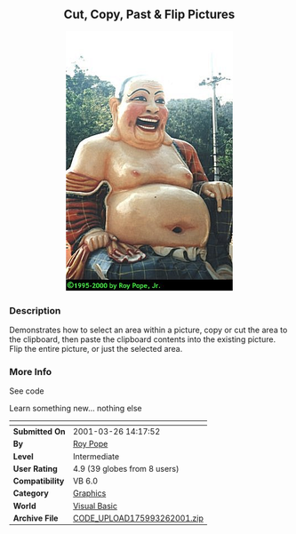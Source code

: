 ﻿<div align="center">

## Cut, Copy, Past & Flip Pictures

<img src="happybuddha.jpg">
</div>

### Description

Demonstrates how to select an area within a picture, copy or cut the area to the clipboard, then paste the clipboard contents into the existing picture. Flip the entire picture, or just the selected area.
 
### More Info
 
See code

Learn something new... nothing else


<span>             |<span>
---                |---
**Submitted On**   |2001-03-26 14:17:52
**By**             |[Roy Pope](https://github.com/Planet-Source-Code/PSCIndex/blob/master/ByAuthor/roy-pope.md)
**Level**          |Intermediate
**User Rating**    |4.9 (39 globes from 8 users)
**Compatibility**  |VB 6\.0
**Category**       |[Graphics](https://github.com/Planet-Source-Code/PSCIndex/blob/master/ByCategory/graphics__1-46.md)
**World**          |[Visual Basic](https://github.com/Planet-Source-Code/PSCIndex/blob/master/ByWorld/visual-basic.md)
**Archive File**   |[CODE\_UPLOAD175993262001\.zip](https://github.com/Planet-Source-Code/roy-pope-cut-copy-past-flip-pictures__1-21946/archive/master.zip)









